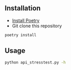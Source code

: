 ## Installation

- [Install Poetry](https://python-poetry.org/docs/#installing-with-the-official-installer)
- Git clone this repository

```bash
poetry install
```

## Usage

```bash
python api_stresstest.py -h
```
